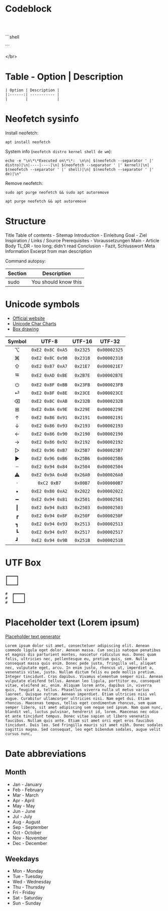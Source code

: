 # Codeblock
```shell

```

</br>

\`\`\`shell

\`\`\`

\<\/br\>

# Table - Option \| Description
```shell
| Option | Description |
|:------:| ----------- |
|        |             |
```

# Neofetch sysinfo

Install neofetch:  
```shell
apt install neofetch
```

System info (`neofetch distro kernel shell de wm`):  
```shell
echo -e "\n\*\*Executed on\*\*:  \n\n| $(neofetch --separator ' |' distro)|\n|----|----|\n| $(neofetch --separator ' |' kernel)|\n| $(neofetch --separator ' |' shell)|\n| $(neofetch --separator ' |' de)|\n"
```

Remove neofetch:  

```shell
sudo apt purge neofetch && sudo apt autoremove
```
```shell
apt purge neofetch && apt autoremove
```

# Structure

Title
Table of contents - Sitemap
Introduction - Einleitung
Goal - Ziel
Inspiration / Links / Source
Prerequisites - Voraussetzungen
Main - Article Body
TL;DR - too long; didn't read
Conclusion - Fazit, Schlusswort
Meta Information
Excerpt from man description


Command autopsy:

| Section | Description          |
|:------- | -------------------- |
| sudo    | You should know this | 


# Unicode symbols

- [Official website](https://home.unicode.org)
- [Unicode Char Charts](https://www.unicode.org/charts/index.html)
- [Box drawing](https://www.unicode.org/charts/PDF/U2500.pdf)

| Symbol |      UTF-8       |  UTF-16  |    UTF-32    |
|:------:|:----------------:|:--------:|:------------:|
|   ⌥    | `0xE2 0x8C 0xA5` | `0x2325` | `0x00002325` |
|   ⌘    | `0xE2 0x8C 0x98` | `0x2318` | `0x00002318` |
|   ⇧    | `0xE2 0x87 0xA7` | `0x21E7` | `0x000021E7` |
|   ⭾    | `0xE2 0xAD 0xBE` | `0x2B7E` | `0x00002B7E` |
|   ⏻    | `0xE2 0x8F 0xBB` | `0x23FB` | `0x000023FB` |
|   ⏎    | `0xE2 0x8F 0x8E` | `0x23CE` | `0x000023CE` |
|   ⌫    | `0xE2 0x8C 0xAB` | `0x232B` | `0x0000232B` |
|   ⊞    | `0xE2 0x8A 0x9E` | `0x229E` | `0x0000229E` |
|   ↑    | `0xE2 0x86 0x91` | `0x2191` | `0x00002191` |
|   ↓    | `0xE2 0x86 0x93` | `0x2193` | `0x00002193` |
|   ←    | `0xE2 0x86 0x90` | `0x2190` | `0x00002190` |
|   →    | `0xE2 0x86 0x92` | `0x2192` | `0x00002192` |
|   ▷    | `0xE2 0x96 0xB7` | `0x25B7` | `0x000025B7` |
|   ▶    | `0xE2 0x96 0xB6` | `0x25B6` | `0x000025B6` |
|   ┄    | `0xE2 0x94 0x84` | `0x2504` | `0x00002504` |
|   ⚠    | `0xE2 0x9A 0xA0` | `0x26A0` | `0x000026A0` |
|   ·    |   `0xC2 0xB7`    | `0x00B7` | `0x000000B7` |
|   •    | `0xE2 0x80 0xA2` | `0x2022` | `0x00002022` |
|   ━    | `0xE2 0x94 0x81` | `0x2501` | `0x00002501` |
|   ┃    | `0xE2 0x94 0x83` | `0x2503` | `0x00002503` |
|   ┏    | `0xE2 0x94 0x8F` | `0x250F` | `0x0000250F` |
|   ┓    | `0xE2 0x94 0x93` | `0x2513` | `0x00002513` |
|   ┗    | `0xE2 0x94 0x97` | `0x2517` | `0x00002517` |
|   ┛    | `0xE2 0x94 0x9B` | `0x251B` | `0x0000251B` |

# UTF Box

```text
┏━━━━┓
┃    ┃
┗━━━━┛
```
```text
#  ┏━━━━┓
#  ┃    ┃
#  ┗━━━━┛
```
# Placeholder text (Lorem ipsum)

[Placeholder text generator](https://loremipsum.io/)

```text
Lorem ipsum dolor sit amet, consectetuer adipiscing elit. Aenean commodo ligula eget dolor. Aenean massa. Cum sociis natoque penatibus et magnis dis parturient montes, nascetur ridiculus mus. Donec quam felis, ultricies nec, pellentesque eu, pretium quis, sem. Nulla consequat massa quis enim. Donec pede justo, fringilla vel, aliquet nec, vulputate eget, arcu. In enim justo, rhoncus ut, imperdiet a, venenatis vitae, justo. Nullam dictum felis eu pede mollis pretium. Integer tincidunt. Cras dapibus. Vivamus elementum semper nisi. Aenean vulputate eleifend tellus. Aenean leo ligula, porttitor eu, consequat vitae, eleifend ac, enim. Aliquam lorem ante, dapibus in, viverra quis, feugiat a, tellus. Phasellus viverra nulla ut metus varius laoreet. Quisque rutrum. Aenean imperdiet. Etiam ultricies nisi vel augue. Curabitur ullamcorper ultricies nisi. Nam eget dui. Etiam rhoncus. Maecenas tempus, tellus eget condimentum rhoncus, sem quam semper libero, sit amet adipiscing sem neque sed ipsum. Nam quam nunc, blandit vel, luctus pulvinar, hendrerit id, lorem. Maecenas nec odio et ante tincidunt tempus. Donec vitae sapien ut libero venenatis faucibus. Nullam quis ante. Etiam sit amet orci eget eros faucibus tincidunt. Duis leo. Sed fringilla mauris sit amet nibh. Donec sodales sagittis magna. Sed consequat, leo eget bibendum sodales, augue velit cursus nunc,
```

# Date abbreviations

## Month

-   Jan - January
-   Feb - February
-   Mar - March
-   Apr - April
-   May - May
-   Jun - June
-   Jul - July
-   Aug - August
-   Sep - September
-   Oct - October
-   Nov - November
-   Dec - December

## Weekdays

-   Mon - Monday
-   Tue - Tuesday
-   Wed - Wednesday
-   Thu - Thursday
-   Fri - Friday
-   Sat - Saturday
-   Sun - Sunday